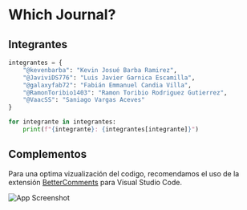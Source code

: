 # Which Journal?

## Integrantes

```python
integrantes = {
    "@kevenbarba": "Kevin Josué Barba Ramirez",
    "@JaviviDS776": "Luis Javier Garnica Escamilla",
    "@galaxyfab72": "Fabián Emmanuel Candia Villa",
    "@RamonToribio1403": "Ramon Toribio Rodriguez Gutierrez",
    "@VaacSS": "Saniago Vargas Aceves"
}

for integrante in integrantes:
    print(f"{integrante}: {integrantes[integrante]}")
```

## Complementos

Para una optima vizualización del codigo, recomendamos el uso de la extensión [BetterComments](https://marketplace.visualstudio.com/items?itemName=aaron-bond.better-comments) para Visual Studio Code.

![App Screenshot](https://github.com/aaron-bond/better-comments/raw/HEAD/images/better-comments.PNG)
